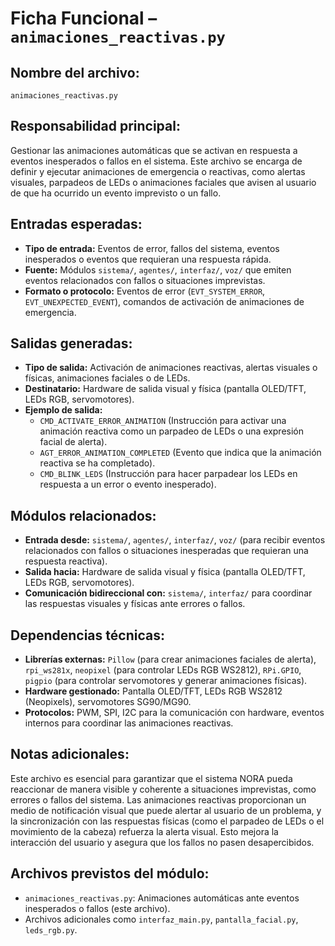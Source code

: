 # Ficha Funcional – `animaciones_reactivas.py`

## Nombre del archivo:
`animaciones_reactivas.py`

## Responsabilidad principal:
Gestionar las animaciones automáticas que se activan en respuesta a eventos inesperados o fallos en el sistema. Este archivo se encarga de definir y ejecutar animaciones de emergencia o reactivas, como alertas visuales, parpadeos de LEDs o animaciones faciales que avisen al usuario de que ha ocurrido un evento imprevisto o un fallo.

## Entradas esperadas:
- **Tipo de entrada:** Eventos de error, fallos del sistema, eventos inesperados o eventos que requieran una respuesta rápida.
- **Fuente:** Módulos `sistema/`, `agentes/`, `interfaz/`, `voz/` que emiten eventos relacionados con fallos o situaciones imprevistas.
- **Formato o protocolo:** Eventos de error (`EVT_SYSTEM_ERROR`, `EVT_UNEXPECTED_EVENT`), comandos de activación de animaciones de emergencia.

## Salidas generadas:
- **Tipo de salida:** Activación de animaciones reactivas, alertas visuales o físicas, animaciones faciales o de LEDs.
- **Destinatario:** Hardware de salida visual y física (pantalla OLED/TFT, LEDs RGB, servomotores).
- **Ejemplo de salida:**
  - `CMD_ACTIVATE_ERROR_ANIMATION` (Instrucción para activar una animación reactiva como un parpadeo de LEDs o una expresión facial de alerta).
  - `AGT_ERROR_ANIMATION_COMPLETED` (Evento que indica que la animación reactiva se ha completado).
  - `CMD_BLINK_LEDS` (Instrucción para hacer parpadear los LEDs en respuesta a un error o evento inesperado).

## Módulos relacionados:
- **Entrada desde:** `sistema/`, `agentes/`, `interfaz/`, `voz/` (para recibir eventos relacionados con fallos o situaciones inesperadas que requieran una respuesta reactiva).
- **Salida hacia:** Hardware de salida visual y física (pantalla OLED/TFT, LEDs RGB, servomotores).
- **Comunicación bidireccional con:** `sistema/`, `interfaz/` para coordinar las respuestas visuales y físicas ante errores o fallos.

## Dependencias técnicas:
- **Librerías externas:** `Pillow` (para crear animaciones faciales de alerta), `rpi_ws281x`, `neopixel` (para controlar LEDs RGB WS2812), `RPi.GPIO`, `pigpio` (para controlar servomotores y generar animaciones físicas).
- **Hardware gestionado:** Pantalla OLED/TFT, LEDs RGB WS2812 (Neopixels), servomotores SG90/MG90.
- **Protocolos:** PWM, SPI, I2C para la comunicación con hardware, eventos internos para coordinar las animaciones reactivas.

## Notas adicionales:
Este archivo es esencial para garantizar que el sistema NORA pueda reaccionar de manera visible y coherente a situaciones imprevistas, como errores o fallos del sistema. Las animaciones reactivas proporcionan un medio de notificación visual que puede alertar al usuario de un problema, y la sincronización con las respuestas físicas (como el parpadeo de LEDs o el movimiento de la cabeza) refuerza la alerta visual. Esto mejora la interacción del usuario y asegura que los fallos no pasen desapercibidos.

## Archivos previstos del módulo:
- `animaciones_reactivas.py`: Animaciones automáticas ante eventos inesperados o fallos (este archivo).
- Archivos adicionales como `interfaz_main.py`, `pantalla_facial.py`, `leds_rgb.py`.
